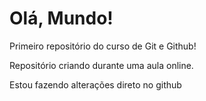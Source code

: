 # Olá, Mundo!
 Primeiro repositório do curso de Git e Github!

 Repositório criando durante uma aula online.
 
 Estou fazendo alterações direto no github
